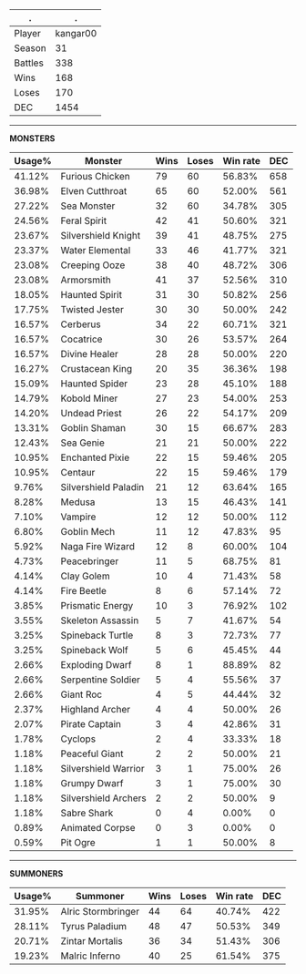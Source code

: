 .|.
|-|-
Player|kangar00
Season|31
Battles|338
Wins|168
Loses|170
DEC|1454

---
**MONSTERS**

Usage%|Monster|Wins|Loses|Win rate|DEC|
-|-|-|-|-|-|
41.12%|Furious Chicken|79|60|56.83%|658|
36.98%|Elven Cutthroat|65|60|52.00%|561|
27.22%|Sea Monster|32|60|34.78%|305|
24.56%|Feral Spirit|42|41|50.60%|321|
23.67%|Silvershield Knight|39|41|48.75%|275|
23.37%|Water Elemental|33|46|41.77%|321|
23.08%|Creeping Ooze|38|40|48.72%|306|
23.08%|Armorsmith|41|37|52.56%|310|
18.05%|Haunted Spirit|31|30|50.82%|256|
17.75%|Twisted Jester|30|30|50.00%|242|
16.57%|Cerberus|34|22|60.71%|321|
16.57%|Cocatrice|30|26|53.57%|264|
16.57%|Divine Healer|28|28|50.00%|220|
16.27%|Crustacean King|20|35|36.36%|198|
15.09%|Haunted Spider|23|28|45.10%|188|
14.79%|Kobold Miner|27|23|54.00%|253|
14.20%|Undead Priest|26|22|54.17%|209|
13.31%|Goblin Shaman|30|15|66.67%|283|
12.43%|Sea Genie|21|21|50.00%|222|
10.95%|Enchanted Pixie|22|15|59.46%|205|
10.95%|Centaur|22|15|59.46%|179|
9.76%|Silvershield Paladin|21|12|63.64%|165|
8.28%|Medusa|13|15|46.43%|141|
7.10%|Vampire|12|12|50.00%|112|
6.80%|Goblin Mech|11|12|47.83%|95|
5.92%|Naga Fire Wizard|12|8|60.00%|104|
4.73%|Peacebringer|11|5|68.75%|81|
4.14%|Clay Golem|10|4|71.43%|58|
4.14%|Fire Beetle|8|6|57.14%|72|
3.85%|Prismatic Energy|10|3|76.92%|102|
3.55%|Skeleton Assassin|5|7|41.67%|54|
3.25%|Spineback Turtle|8|3|72.73%|77|
3.25%|Spineback Wolf|5|6|45.45%|44|
2.66%|Exploding Dwarf|8|1|88.89%|82|
2.66%|Serpentine Soldier|5|4|55.56%|37|
2.66%|Giant Roc|4|5|44.44%|32|
2.37%|Highland Archer|4|4|50.00%|26|
2.07%|Pirate Captain|3|4|42.86%|31|
1.78%|Cyclops|2|4|33.33%|18|
1.18%|Peaceful Giant|2|2|50.00%|21|
1.18%|Silvershield Warrior|3|1|75.00%|26|
1.18%|Grumpy Dwarf|3|1|75.00%|30|
1.18%|Silvershield Archers|2|2|50.00%|9|
1.18%|Sabre Shark|0|4|0.00%|0|
0.89%|Animated Corpse|0|3|0.00%|0|
0.59%|Pit Ogre|1|1|50.00%|8|

---
**SUMMONERS**

Usage%|Summoner|Wins|Loses|Win rate|DEC|
-|-|-|-|-|-|
31.95%|Alric Stormbringer|44|64|40.74%|422|
28.11%|Tyrus Paladium|48|47|50.53%|349|
20.71%|Zintar Mortalis|36|34|51.43%|306|
19.23%|Malric Inferno|40|25|61.54%|375|
